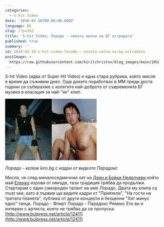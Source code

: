 ```yaml
---
categories:
  - S-hit Video
date: '2010-01-10T00:00:00.000Z'
language: BG
slug: /?p=592
title: 'S-hit Video: Лорадо - новата вълна на БГ естрадата'
published: true
summary: ''
id: 2010-01-10-s-hit-video-lorado---novata-valna-na-bg-estradata
postImage: >-
  https://raw.githubusercontent.com/kirilchristov/blog_images/main/2010/01/lorado.jpg
---
```


S-hit Video (идва от Super Hit Video) е една стара рубрика, която мисля е време да съживим днес. Още докато поработвах в ММ преди доста години си събирахме с колегите най-доброто от съвременнта БГ музика в класация за най-"як" клип. 

![](https://raw.githubusercontent.com/kirilchristov/blog_images/main/2010/01/lorado.jpg)

_Лорадо - колаж kiro.bg с кадри от видеото Парадокс_


Мисля, че след миналоседмичния хит на [Деян и Бойки Неделчеви](http://vbox7.com/play:a4ab678d),който май [Еленко](http://twitter.com/elenko) изрови от някъде, тази традиция трябва да продължи. Стартирам с един самороден талант на име Лорадо. Двата му клипа са must see, като в първия ще видите кадри от "Приятели", "На гости на третата планета", публика от други концерти и безценни "Хит минус едно" танци.  Лорадо - Флирт  Лорадо - Парадокс Ремикс Ето ви и интервю с артиста, което не трябва да се пропуска: [http://www.bulpress.net/article/12411](http://www.bulpress.net/article/12411)
